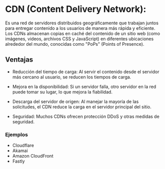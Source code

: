 # CDN (Content Delivery Network):

Es una red de servidores distribuidos geográficamente que trabajan juntos para entregar contenido a los usuarios de manera más rápida y eficiente. Los CDNs almacenan copias en caché del contenido de un sitio web (como imágenes, videos, archivos CSS y JavaScript) en diferentes ubicaciones alrededor del mundo, conocidas como "PoPs" (Points of Presence).

## Ventajas

* Reducción del tiempo de carga: Al servir el contenido desde el servidor más cercano al usuario, se reducen los tiempos de carga.

* Mejora en la disponibilidad: Si un servidor falla, otro servidor en la red puede tomar su lugar, lo que mejora la fiabilidad.

* Descarga del servidor de origen: Al manejar la mayoría de las solicitudes, el CDN reduce la carga en el servidor principal del sitio.

* Seguridad: Muchos CDNs ofrecen protección DDoS y otras medidas de seguridad.

### Ejemplos

* Cloudflare
* Akamai
* Amazon CloudFront
* Fastly